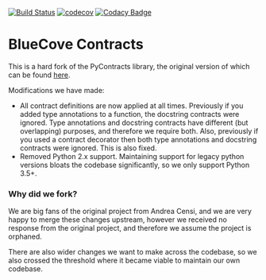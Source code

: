 [![Build Status](https://travis-ci.org/bluecoveltd/contracts.svg?branch=master)](https://travis-ci.org/bluecoveltd/contracts)
[![codecov](https://codecov.io/gh/bluecoveltd/contracts/branch/master/graph/badge.svg)](https://codecov.io/gh/bluecoveltd/contracts)
[![Codacy Badge](https://api.codacy.com/project/badge/Grade/b7e92327c90e4fa895d9dc53224053b2)](https://www.codacy.com/app/AaronCritchley/contracts?utm_source=github.com&amp;utm_medium=referral&amp;utm_content=bluecoveltd/contracts&amp;utm_campaign=Badge_Grade)

# BlueCove Contracts

This is a hard fork of the PyContracts library, the original version
of which can be found [here](https://github.com/AndreaCensi/contracts).

Modifications we have made:

- All contract definitions are now applied at all times. Previously
  if you added type annotations to a function, the docstring contracts
  were ignored. Type annotations and docstring contracts have different
  (but overlapping) purposes, and therefore we require both.
  Also, previously if you used a contract decorator then both type
  annotations and docstring contracts were ignored. This is also fixed.
- Removed Python 2.x support. Maintaining support for legacy python
  versions bloats the codebase significantly, so we only support Python
  3.5+.
  
### Why did we fork?

We are big fans of the original project from Andrea Censi, and we are
very happy to merge these changes upstream, however we received
no response from the original project, and therefore we assume the 
project is orphaned.

There are also wider changes we want to make across the codebase, so we
also crossed the threshold where it became viable to maintain our own
codebase.